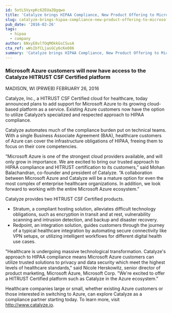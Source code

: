 ```yaml
---
id: 5otLSVyxpKc62EUa2Qgqwo
title: 'Catalyze brings HIPAA Compliance, New Product Offering to Microsoft Azure'
slug: catalyze-brings-hipaa-compliance-new-product-offering-to-microsoft-azure
pub_date: '2016-02-26'
tags:
  - hipaa
  - company
author: 6NxyE8vlfOqMOkkGsCSusA
cta_ref: wWsIbfCLjasGCy6cKeO86
summary: 'Catalyze brings HIPAA Compliance, New Product Offering to Microsoft Azure'
---
```

### Microsoft Azure customers will now have access to the Catalyze HITRUST CSF Certified platform

MADISON, WI (PRWEB) FEBRUARY 26, 2016

Catalyze, Inc., a HITRUST CSF Certified cloud for healthcare, today announced plans to add support for Microsoft Azure to its growing cloud-based platform as a service. Existing Azure customers now have the option to utilize Catalyze’s specialized and respected approach to HIPAA compliance.

Catalyze automates much of the compliance burden put on technical teams. With a single Business Associate Agreement (BAA), healthcare customers of Azure can cover the infrastructure obligations of HIPAA, freeing them to focus on their core competencies.

“Microsoft Azure is one of the strongest cloud providers available, and will only grow in importance. We are excited to bring our trusted approach to HIPAA compliance and HITRUST certification to its customers,” said Mohan Balachandran, co-founder and president of Catalyze. “A collaboration between Microsoft Azure and Catalyze will be a mature option for even the most complex of enterprise healthcare organizations. In addition, we look forward to working with the entire Microsoft Azure ecosystem.”

Catalyze provides two HITRUST CSF Certified products.

* Stratum, a compliant hosting solution, alleviates difficult technology obligations, such as encryption in transit and at rest, vulnerability scanning and intrusion detection, and backup and disaster recovery.
* Redpoint, an integration solution, guides customers through the journey of a typical healthcare integration by automating secure connectivity like VPN setups, or utilizing intelligent workflows for different digital health use cases.

"Healthcare is undergoing massive technological transformation. Catalyze's approach to HIPAA compliance means Microsoft Azure customers can utilize trusted solutions to privacy and data security which meet the highest levels of healthcare standards," said Nicole Herskowitz, senior director of product marketing, Microsoft Azure, Microsoft Corp. "We're excited to offer a HITRUST Certified platform such as Catalyze in the Azure ecosystem."

Healthcare companies large or small, whether existing Azure customers or those interested in switching to Azure, can explore Catalyze as a compliance partner starting today. To learn more, visit http://www.catalyze.io.

  